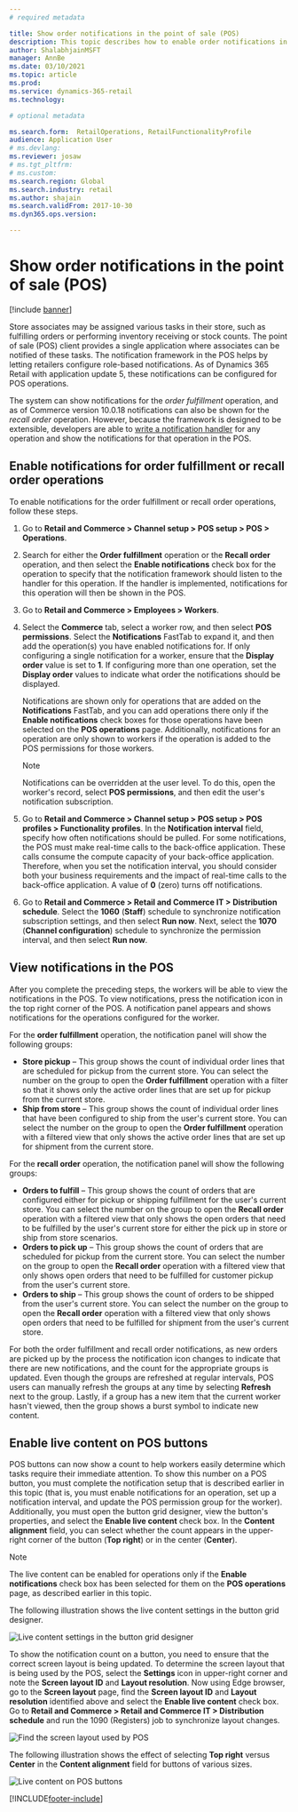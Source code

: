 ```yaml
---
# required metadata

title: Show order notifications in the point of sale (POS)
description: This topic describes how to enable order notifications in the point of sale and the notification framework.
author: ShalabhjainMSFT
manager: AnnBe
ms.date: 03/10/2021
ms.topic: article
ms.prod: 
ms.service: dynamics-365-retail
ms.technology: 

# optional metadata

ms.search.form:  RetailOperations, RetailFunctionalityProfile
audience: Application User
# ms.devlang: 
ms.reviewer: josaw
# ms.tgt_pltfrm: 
# ms.custom: 
ms.search.region: Global
ms.search.industry: retail
ms.author: shajain
ms.search.validFrom: 2017-10-30
ms.dyn365.ops.version: 

---
```


# Show order notifications in the point of sale (POS)

[!include [banner](includes/banner.md)]

Store associates may be assigned various tasks in their store, such as fulfilling orders or performing inventory receiving or stock counts. The point of sale (POS) client provides a single application where associates can be notified of these tasks. The notification framework in the POS helps by letting retailers configure role-based notifications. As of Dynamics 365 Retail with application update 5, these notifications can be configured for POS operations.

The system can show notifications for the *order fulfillment* operation, and as of Commerce version 10.0.18 notifications can also be shown for the *recall order* operation. However, because the framework is designed to be extensible, developers are able to [write a notification handler](dev-itpro/extend-pos-notification.md) for any operation and show the notifications for that operation in the POS.

## Enable notifications for order fulfillment or recall order operations

To enable notifications for the order fulfillment or recall order operations, follow these steps.

1. Go to **Retail and Commerce \> Channel setup \> POS setup \> POS \> Operations**.
1. Search for either the **Order fulfillment** operation or the **Recall order** operation, and then select the **Enable notifications** check box for the operation to specify that the notification framework should listen to the handler for this operation. If the handler is implemented, notifications for this operation will then be shown in the POS.
1. Go to **Retail and Commerce \> Employees \> Workers**.
1. Select the **Commerce** tab, select a worker row, and then select **POS permissions**. Select the **Notifications** FastTab to expand it, and then add the operation(s) you have enabled notifications for. If only configuring a single notification for a worker, ensure that the **Display order** value is set to **1**. If configuring more than one operation, set the **Display order** values to indicate what order the notifications should be displayed. 

      Notifications are shown only for operations that are added on the **Notifications** FastTab, and you can add operations there only if the **Enable notifications** check boxes for those operations have been selected on the **POS operations** page. Additionally, notifications for an operation are only shown to workers if the operation is added to the POS permissions for those workers.

    > [!NOTE]
    > Notifications can be overridden at the user level. To do this, open the worker's record, select **POS permissions**, and then edit the user's notification subscription.

1. Go to **Retail and Commerce \> Channel setup \> POS setup \> POS profiles \> Functionality profiles**. In the **Notification interval** field, specify how often notifications should be pulled. For some notifications, the POS must make real-time calls to the back-office application. These calls consume the compute capacity of your back-office application. Therefore, when you set the notification interval, you should consider both your business requirements and the impact of real-time calls to the back-office application. A value of **0** (zero) turns off notifications.
1. Go to **Retail and Commerce \> Retail and Commerce IT \> Distribution schedule**. Select the **1060** (**Staff**) schedule to synchronize notification subscription settings, and then select **Run now**. Next, select the **1070** (**Channel configuration**) schedule to synchronize the permission interval, and then select **Run now**.

## View notifications in the POS

After you complete the preceding steps, the workers will be able to view the notifications in the POS. To view notifications, press the notification icon in the top right corner of the POS. A notification panel appears and shows notifications for the operations configured for the worker. 

For the **order fulfillment** operation, the notification panel will show the following groups:

- **Store pickup** – This group shows the count of individual order lines that are scheduled for pickup from the current store. You can select the number on the group to open the **Order fulfillment** operation with a filter so that it shows only the active order lines that are set up for pickup from the current store.
- **Ship from store** – This group shows the count of individual order lines that have been configured to ship from the user's current store. You can select the number on the group to open the **Order fulfillment** operation with a filtered view that only shows the active order lines that are set up for shipment from the current store.

For the **recall order** operation, the notification panel will show the following groups:

- **Orders to fulfill** – This group shows the count of orders that are configured either for pickup or shipping fulfillment for the user's current store. You can select the number on the group to open the **Recall order** operation with a filtered view that only shows the open orders that need to be fulfilled by the user's current store for either the pick up in store or ship from store scenarios.
- **Orders to pick up** – This group shows the count of orders that are scheduled for pickup from the current store. You can select the number on the group to open the **Recall order** operation with a filtered view that only shows open orders that need to be fulfilled for customer pickup from the user's current store.
- **Orders to ship** – This group shows the count of orders to be shipped from the user's current store. You can select the number on the group to open the **Recall order** operation with a filtered view that only shows open orders that need to be fulfilled for shipment from the user's current store.

For both the order fulfillment and recall order notifications, as new orders are picked up by the process the notification icon changes to indicate that there are new notifications, and the count for the appropriate groups is updated. Even though the groups are refreshed at regular intervals, POS users can manually refresh the groups at any time by selecting **Refresh** next to the group. Lastly, if a group has a new item that the current worker hasn't viewed, then the group shows a burst symbol to indicate new content.

## Enable live content on POS buttons

POS buttons can now show a count to help workers easily determine which tasks require their immediate attention. To show this number on a POS button, you must complete the notification setup that is described earlier in this topic (that is, you must enable notifications for an operation, set up a notification interval, and update the POS permission group for the worker). Additionally, you must open the button grid designer, view the button's properties, and select the **Enable live content** check box. In the **Content alignment** field, you can select whether the count appears in the upper-right corner of the button (**Top right**) or in the center (**Center**).

> [!NOTE]
> The live content can be enabled for operations only if the **Enable notifications** check box has been selected for them on the **POS operations** page, as described earlier in this topic.

The following illustration shows the live content settings in the button grid designer.

![Live content settings in the button grid designer](./media/ButtonGridDesigner.png "Live content settings in the button grid designer")

To show the notification count on a button, you need to ensure that the correct screen layout is being updated. To determine the screen layout that is being used by the POS, select the **Settings** icon in upper-right corner and note the **Screen layout ID** and **Layout resolution**. Now using Edge browser, go to the **Screen layout** page, find the **Screen layout ID** and **Layout resolution** identified above and select the **Enable live content** check box. Go to **Retail and Commerce \> Retail and Commerce IT \> Distribution schedule** and run the 1090 (Registers) job to synchronize layout changes.

![Find the screen layout used by POS](./media/Choose_screen_layout.png "Find the screen layout ")

The following illustration shows the effect of selecting **Top right** versus **Center** in the **Content alignment** field for buttons of various sizes.

![Live content on POS buttons](./media/ButtonsWithLiveContent.png "Live content on POS buttons")

[!INCLUDE[footer-include](../includes/footer-banner.md)]
